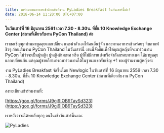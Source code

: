 ```yaml
---
title: มาร่วมทานอาหารเช้าด้วยกันที่งาน PyLadies Breakfast ในวันเสาร์นี้ค่ะ!
date: 2018-06-14 11:20:00 UTC+07:00
---
```


**ในวันเสาร์ที่ 16 มิถุนายน 2561 เวลา 7.30 - 8.30น. ที่ชั้น 10 Knowledge Exchange Center (สถานที่เดียวกับงาน PyCon Thailand) ค่ะ**

เราขอเชิญทุกท่านมาพูดคุยแลกเปลี่ยน แนะนำตัวเองให้คนอื่นรู้จัก และทานอาหารเช้าอร่อยๆ จิบกาแฟชิวๆ ก่อนเริ่มงาน PyCon Thailand ในวันเสาร์นี้ งานนี้จัดขึ้นเพื่อให้คุณผู้หญิงที่จะมาร่วมงาน PyCon ไม่ว่าจะเป็นผู้หญิง ผู้หญิงข้ามเพศ หรือ ผู้ที่ไม่มีการแบ่งหรือจำกัดกรอบทางเพศ ได้มาพูดคุยแลกเปลี่ยนกัน แต่คุณผู้ชายก็สามารถมาร่วมงานได้ในฐานะแขกรับเชิญ +1 ของผู้ร่วมงานผู้หญิงค่ะ 

งาน PyLadies Breakfast จัดขึ้นโดย Newlogic ในวันเสาร์ที่ 16 มิถุนายน 2559 เวลา 7.30 - 8.30น. ที่ชั้น 10 Knowledge Exchange Center (สถานที่เดียวกับงาน PyCon Thailand) 

ลงทะเบียนเข้าร่วมงานที่: 

 [https://goo.gl/forms/J9gj9IOB9TaySd323](https://goo.gl/forms/J9gj9IOB9TaySd323) 

เราหวังว่าจะได้พบกับทุกๆ คนในเช้าวันเสาร์นี้นะคะ

![PyLadies](/pylady_geek_wordmark_standard.png)



